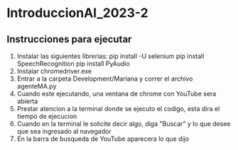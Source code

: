 # IntroduccionAI_2023-2
 
## Instrucciones para ejecutar
1. Instalar las siguientes librerias:
   pip install -U selenium
   pip install SpeechRecognition
   pip install PyAudio
2. Instalar chromedriver.exe
3. Entrar a la carpeta Development/Mariana y correr el archivo agenteMA.py
4. Cuando este ejecutando, una ventana de chrome con YouTube sera abierta
5. Prestar atencion a la terminal donde se ejecuto el codigo, esta dira el tiempo de ejecucion
6. Cuando en la terminal le solicite decir algo, diga "Buscar" y lo que desee que sea ingresado al navegador
7. En la barra de busqueda de YouTube aparecera lo que dijo
